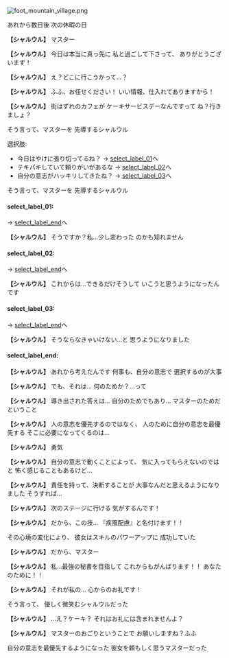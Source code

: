 
![foot_mountain_village.png](../images/backgrounds/foot_mountain_village.png)

あれから数日後
次の休暇の日

**【シャルウル】**
マスター

**【シャルウル】**
今日は本当に真っ先に
私と過ごして下さって、
ありがとうございます！

**【シャルウル】**
え？どこに行こうかって…？

**【シャルウル】**
ふふ、お任せください！
いい情報、仕入れてありますから！

**【シャルウル】**
街はずれのカフェが
ケーキサービスデーなんですって
ね？行きましょ？

そう言って、マスターを
先導するシャルウル

選択肢:
- 今日はやけに張り切ってるね？ → [select_label_01](#select_label_01)へ
- テキパキしていて頼りがいがあるな → [select_label_02](#select_label_02)へ
- 自分の意志がハッキリしてきたね？ → [select_label_03](#select_label_03)へ

そう言って、マスターを
先導するシャルウル

#### select_label_01:
 → [select_label_end](#select_label_end)へ

**【シャルウル】**
そうですか？私…少し変わった
のかも知れません

#### select_label_02:
 → [select_label_end](#select_label_end)へ

**【シャルウル】**
これからは…できるだけそうして
いこうと思うようになったんです

#### select_label_03:
 → [select_label_end](#select_label_end)へ

**【シャルウル】**
そうならなきゃいけない…と
思うようになりました

#### select_label_end:

**【シャルウル】**
あれから考えたんです
何事も、自分の意志で
選択するのが大事

**【シャルウル】**
でも、それは…
何のためか？…って

**【シャルウル】**
導き出された答えは…
自分のためでもあり…
マスターのためだということ

**【シャルウル】**
人の意志を優先するのではなく、
人のために自分の意志を最優先する
そこに必要になってくるのは…

**【シャルウル】**
勇気

**【シャルウル】**
自分の意志で動くことによって、
気に入ってもらえないのではと
怖く感じることもあるけど…

**【シャルウル】**
責任を持って、決断することが
大事なんだと思えるようになりました
そうすれば…

**【シャルウル】**
次のステージに行ける
気がするんです！

**【シャルウル】**
だから、この技…
『疾風配慮』と名付けます！！

その心境の変化により、
彼女はスキルのパワーアップに
成功していた

**【シャルウル】**
だから、マスター

**【シャルウル】**
私…最強の秘書を目指して
これからもがんばります！！
あなたのために！！

**【シャルウル】**
それが私の…
心からのお礼です！

そう言って、
優しく微笑むシャルウルだった

**【シャルウル】**
…え？ケーキ？
それはお礼には含まれませんよ？

**【シャルウル】**
マスターのおごりということで
お願いしますね？ふふ

自分の意志を最優先するようになった
彼女を頼もしく思うマスターだった